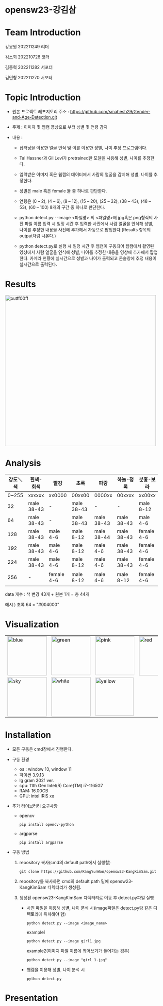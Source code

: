 # opensw23-강김삼

# Team Introduction
  강윤원 202211249 리더
  
  김소희 202210728 코더
  
  김종혁 202211282 서포터
  
  김민형 202211270 서포터
# Topic Introduction
  - 원본 프로젝트 레포지토리 주소 : https://github.com/smahesh29/Gender-and-Age-Detection.git

  - 주제 : 이미지 및 웹캠 영상으로 부터 성별 및 연령 감지

  - 내용 :
  
    - 딥러닝을 이용한 얼굴 인식 및 이를 이용한 성별, 나이 추정 프로그램이다.
  
    - Tal Hassner과 Gil Levi가 pretrained한 모델을 사용해 성별, 나이를 추정한다.
  
    - 입력받은 이미지 혹은 웹캠의 데이터에서 사람의 얼굴을 감지해 성별, 나이를 추정한다.
  
    - 성별은 male 혹은 female 둘 중 하나로 판단한다.
  
    - 연령은 (0 – 2), (4 – 6), (8 – 12), (15 – 20), (25 – 32), (38 – 43), (48 – 53), (60 – 100) 8개의 구간 중 하나로 판단한다.
    
    - python detect.py --image <파일명> 의 <파일명>에 jpg혹은 png형식의 사진 파일 이름 입력 시 일정 시간 후 입력한 사진에서 사람 얼굴을 인식해 성별, 나이를 추정한 내용을 사진에 추가해서 자동으로 팝업한다.(Results 항목의 output처럼 나온다.)
    
    - python detect.py로 실행 시 일정 시간 후 웹캠이 구동되어 웹캠에서 촬영된 영상에서 사람 얼굴을 인식해 성별, 나이를 추정한 내용을 영상에 추가해서 팝업한다. 카메라 현황에 실시간으로 성별과 나이가 출력되고 콘솔창에 추정 내용이 실시간으로 출력된다.
# Results
<img width="497" alt="outff00ff" src="https://github.com/KangYunWon/opensw23-KangKimSam/assets/127183027/4d5c8088-182a-4b98-adb8-af178ff4f900">

# Analysis

| 강도＼색|	흰색-회색|	빨강|	초록|	파랑|	하늘-청록|	분홍-보라	|노랑| |  |
|---|---|---|---|---|---|---|---|---|:---:|
|0~255 |xxxxxx|	xx0000|	00xx00	|0000xx|	00xxxx|	xx00xx	|xxxx00| | 000000 |
|32 |	male 38-43	|-|	male 38-43|	-|	-	|male 8-12	|-|    | 검정|
|64	| male 38-43	|-|	male 38-43	|male 38-43|	male 38-43	|male 4-6 |	-|  | - |
|128|	male 38-43|	male 4-6|	male 8-12|	male 38-44|	male 38-43|	female 4-6	|male 38-43| | |
|192|	male 38-43	|male 4-6	|male 8-12	|male 4-6|	male 38-43	|female 4-6	|male 38-43|   | 원본|
|224|	male 38-43	|male 4-6	|male 8-12	|male 4-6|	male 38-43	|female 4-6	|male 8-12|  |male 15-20 |
|256|	-|	female 4-6	|male 8-12	|male 4-6	|male 8-12|	female 4-6	|male 8-12|  |"-"로 표기  |

data 개수 : 색 변경 43개 + 원본 1개 = 총 44개

에시 ) 초록 64 = "#004000"

# Visualization

| | | | |
|---|---|---|---|
|<img width="129" alt="blue" src="https://github.com/KangYunWon/opensw23-KangKimSam/assets/129364199/603cf50b-8d5e-46fb-8d58-0f4c6e9c6a50"> | <img width="128" alt="green" src="https://github.com/KangYunWon/opensw23-KangKimSam/assets/129364199/9dc24a5a-6bfc-4283-9a44-21f180976b43"> | <img width="128" alt="pink" src="https://github.com/KangYunWon/opensw23-KangKimSam/assets/129364199/d4080d07-1eeb-4662-9c02-036fb778e343"> | <img width="129" alt="red" src="https://github.com/KangYunWon/opensw23-KangKimSam/assets/129364199/9420b484-ddaa-465d-9148-d6dad8f2727f"> |
| <img width="129" alt="sky" src="https://github.com/KangYunWon/opensw23-KangKimSam/assets/129364199/b03ed8c2-7793-4d9c-b476-304bbdb29446"> | <img width="129" alt="white" src="https://github.com/KangYunWon/opensw23-KangKimSam/assets/129364199/4c9891de-7102-48c0-a9aa-dbab1bda6c78">  | <img width="126" alt="yellow" src="https://github.com/KangYunWon/opensw23-KangKimSam/assets/129364199/604859af-ff29-4115-961d-f088b9b181e5"> |  |












# Installation
- 모든 구동은 cmd창에서 진행한다.

- 구동 환경
  - os : window 10, window 11
  - 파이썬 3.9.13
  - lg gram 2021 ver.
  - cpu: 11th Gen Intel(R) Core(TM) i7-1165G7
  - RAM: 16.00GB
  - GPU: intel IRIS xe
 
- 추가 라이브러리 요구사항
  - opencv
  
    `pip install opencv-python`
  - argparse
  
    `pip install argparse`
    
- 구동 방법    
 
  1. repository 복사(cmd의 default path에서 실행함) 

      `git clone https://github.com/KangYunWon/opensw23-KangKimSam.git`
    
  2. repository를 복사하면 cmd의 default path 밑에 opensw23-KangKimSam 디렉터리가 생성됨.
  
  3. 생성된 opensw23-KangKimSam 디렉터리로 이동 후 detect.py파일 실행
  
      - 사진 파일을 이용해 성별, 나이 분석 시(image파일은 detect.py랑 같은 디렉토리에 위치해야 함)

        `python detect.py --image <image_name>`
      
        example1
      
          `python detect.py --image girl1.jpg`
          
        example2(이미지 파일 이름에 띄어쓰기가 들어가는 경우)
        
          `python detect.py --image "girl 1.jpg"`
          
      - 웹캠을 이용해 성별, 나이 분석 시

        `python detect.py`
    
# Presentation
